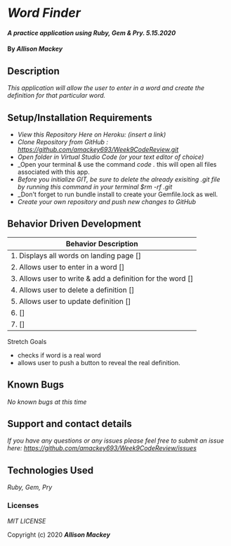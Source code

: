 # _Word Finder_

#### _A practice application using Ruby, Gem & Pry. 5.15.2020_

#### By _**Allison Mackey**_

## Description

_This application will allow the user to enter in a word and create the definition for that particular word._ 

## Setup/Installation Requirements

* _View this Repository Here on Heroku: (insert a link)_
* _Clone Repository from GitHub :  https://github.com/amackey693/Week9CodeReview.git_
* _Open folder in Virtual Studio Code (or your text editor of choice)_
* _Open your terminal & use the command _code ._ this will open all files associated with this app. 
* _Before you initialize GIT, be sure to delete the already exisiting .git file by running this command in your terminal $rm -rf .git_
* _Don't forget to run bundle install to create your Gemfile.lock as well.
* _Create your own repository and push new changes to GitHub_

## Behavior Driven Development 


|   Behavior Description        |
|-------------------------------|
| 1. Displays all words on landing page []|
| 2. Allows user to enter in a word []|
| 3. Allows user to write & add a definition for the word []|
| 4. Allows user to delete a definition []|
| 5. Allows user to update definition   []|
| 6.  []|
| 7.  []|

Stretch Goals
- checks if word is a real word 
- allows user to push a button to reveal the real definition. 

## Known Bugs

_No known bugs at this time_

## Support and contact details

_If you have any questions or any issues please feel free to submit an issue here: https://github.com/amackey693/Week9CodeReview/issues_

## Technologies Used

_Ruby, Gem, Pry_ 


### Licenses
*MIT LICENSE*

Copyright (c) 2020 **_Allison Mackey_**